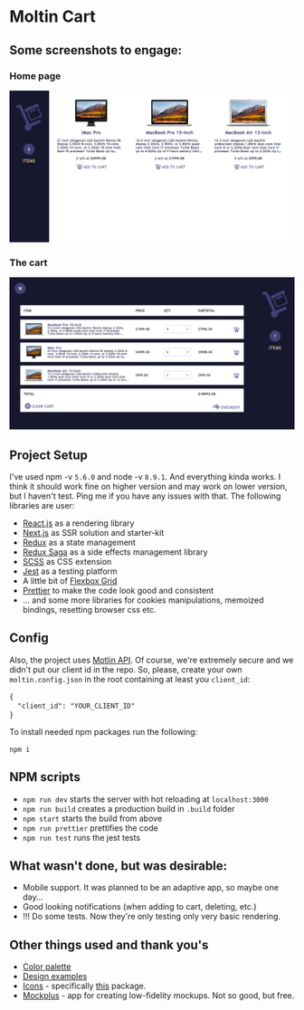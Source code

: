 # Moltin Cart

## Some screenshots to engage:
### Home page
![Branches](docs/images/home.png)
### The cart
![Branches](docs/images/cart.png)

## Project Setup
I've used npm -v `5.6.0` and node -v `8.9.1`. And everything kinda works.
I think it should work fine on higher version and may work on lower version, but I haven't test.
Ping me if you have any issues with that.
The following libraries are user:
* [React.js](https://reactjs.org/) as a rendering library
* [Next.js](https://github.com/zeit/next.js/) as SSR solution and starter-kit
* [Redux](https://redux.js.org/) as a state management
* [Redux Saga](https://redux-saga.js.org/) as a side effects management library
* [SCSS](https://sass-lang.com/) as CSS extension
* [Jest](https://facebook.github.io/jest/) as a testing platform
* A little bit of [Flexbox Grid](http://flexboxgrid.com/)
* [Prettier](https://prettier.io) to make the code look good and consistent
* ... and some more libraries for cookies manipulations, memoized bindings, resetting browser css etc.

## Config
Also, the project uses [Motlin API](https://docs.moltin.com).
Of course, we're extremely secure and we didn't put our client id in the repo.
So, please, create your own `moltin.config.json` in the root containing at least you `client_id`:
```
{
  "client_id": "YOUR_CLIENT_ID"
}

```

To install needed npm packages run the following:
```
npm i
```

## NPM scripts
* `npm run dev` starts the server with hot reloading at `localhost:3000`
* `npm run build` creates a production build in `.build` folder
* `npm start` starts the build from above
* `npm run prettier` prettifies the code
* `npm run test` runs the jest tests

## What wasn't done, but was desirable:
* Mobile support. It was planned to be an adaptive app, so maybe one day...
* Good looking notifications (when adding to cart, deleting, etc.)
* !!! Do some tests. Now they're only testing only very basic rendering.

## Other things used and thank you's
* [Color palette](http://color.farm/type-and-colors)
* [Design examples](https://www.templatemonster.com/blog/shopping-cart-page-designs/)
* [Icons](https://www.flaticon.com/) - specifically [this](https://www.flaticon.com/packs/electronic-commerce) package.
* [Mockplus](https://www.mockplus.com) - app for creating low-fidelity mockups. Not so good, but free.


